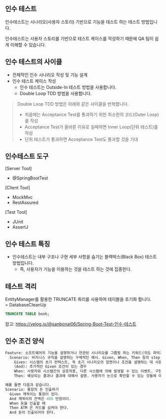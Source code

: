 ## 인수 테스트

인수테스트는 시나리오(사용자 스토리) 기반으로 기능을 테스트 하는 테스트 방법입니다.

인수테스트는 사용자 스토리를 기반으로 테스트 케이스를 작성하기 때문에 QA 팀이 쉽게 이해할 수 있습니다.

## 인수 테스트의 사이클

- 전체적인 인수 시나리오 작성 및 기능 설계
- 인수 테스트 케이스 작성
  - 인수 테스트는 Outside-In 테스트 방법을 사용합니다.
  - Double Loop TDD 방법을 사용합니다.

> Double Loop TDD 방법은 아래와 같은 사이클을 반복합니다.<br/>
> - 처음에는 Acceptance Test를 통과하기 위한 최소한의 코드(Outer Loop)를 작성 <br/>
> - Acceptance Test가 올바른 이유로 실패하면 Inner Loop(단위 테스트)를 작성<br/>
> - 단위 테스트가 통과하면 Acceptance Test도 통과할 것을 기대

## 인수테스트 도구

[Server Tool]

- @SpringBootTest

[Client Tool]

- MockMvc
- RestAssured

[Test Tool]
- JUnit
- AssertJ

## 인수 테스트 특징

- 인수테스트는 내부 구조나 구현 세부 사항을 숨기는 블랙박스(Black Box) 테스트 방법입니다.
  - 즉, 사용자가 기능을 이용하는 것을 테스트 하는 것에 집중한다.


## 테스트 격리

EntityManager를 활용한 TRUNCATE 쿼리를 사용하여 테이블을 초기화 합니다.<br/>
= DatabaseCleanUp

```sql
TRUNCATE TABLE book;
```

참고: https://velog.io/@sanbonai06/Spring-Boot-Test-인수-테스트

## 인수 조건 양식

```graphql
Feature: 소프트웨어의 기능을 설명하거나 연관된 시나리오를 그룹핑 하는 키워드(의도 파악과 의미 전달이 용이한 정도로 작성)
  Scenario: 비지니스 규칙을 설명하는 구체적인 예시. Given, When, Then 등의 step 으로 이루어짐 (참고로 너무 많은 step 은 가독성이 떨어지기 때문에 3 ~ 5 step 을 권장)
    Given: 시스템의 초기 컨텍스트, 즉 초기 시나리오의 장면이나 조건을 설명하는 데 사용. 사용자가 시스템과 상호작용을 시작하기 전에 어떤 상태인지 알려주는 역할
    (And): 추가적인 Given 조건이 있는 경우
    When: 사용자와 시스템간의 상호작용, 다른 시스템에 의해 발생할 수 있는 이벤트. 구현에 대한 세부 사항은 숨깁니다.
    Then: 예상되는 결과나 결과에 대해서 설명. 사용자가 눈으로 확인할 수 있는 것들에 대해서 묘사

예를 들면 다음과 같습니다.
Scenario: 통장의 돈 인출하기
  Given 깨꾹이는 통장이 있다.
  And 깨꾹이의 잔액은 400 만원이다.
  When 돈을 인출할 때
  Then ATM 은 카드를 삼켜야 한다.
  And 돈이 인출되어야 한다.
```

